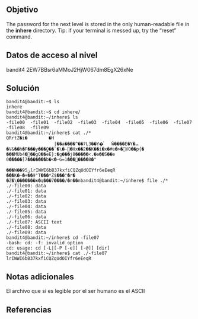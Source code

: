 ## Objetivo
The password for the next level is stored in the only human-readable file in the **inhere** directory. Tip: if your terminal is messed up, try the “reset” command.
## Datos de acceso al nivel
bandit4
2EW7BBsr6aMMoJ2HjW067dm8EgX26xNe
## Solución
```
bandit4@bandit:~$ ls
inhere
bandit4@bandit:~$ cd inhere/
bandit4@bandit:~/inhere$ ls
-file00  -file01  -file02  -file03  -file04  -file05  -file06  -file07  -file08  -file09
bandit4@bandit:~/inhere$ cat ./*
QRrtZ�i�        �H
                  |��ȧ����^��7L3��Y�ͯ   Ŵ����E�Y�ܚ      �V&��h�F���y���O̫��`�\�-⃐�Hx��2��K��i�x�#e�>�␦VO��p{�   ���MUb4�␦��gQ��eE}:�g���j8�����<.�e��S��e 0�����]7�������b�<�~G=1���␦����B׃�"
                                                                     ���W��9ؽ5lrIWWI6bB37kxfiCQZqUdOIYfr6eEeqR
���K�~�+��9"T���*Z$���"�r�
�Z�\�������ж�q���7����/�n��nbandit4@bandit:~/inhere$ file ./*
./-file00: data
./-file01: data
./-file02: data
./-file03: data
./-file04: data
./-file05: data
./-file06: data
./-file07: ASCII text
./-file08: data
./-file09: data
bandit4@bandit:~/inhere$ cd -file07
-bash: cd: -f: invalid option
cd: usage: cd [-L|[-P [-e]] [-@]] [dir]
bandit4@bandit:~/inhere$ cat ./-file07
lrIWWI6bB37kxfiCQZqUdOIYfr6eEeqR
```
## Notas adicionales
El archivo que si es legible por el ser humano  es el ASCII

## Referencias 
